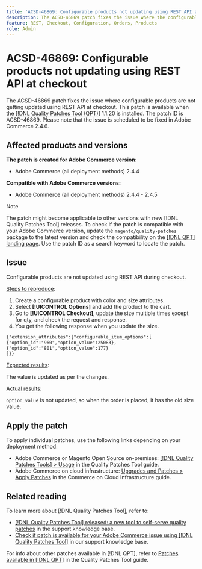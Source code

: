 ```yaml
---
title: 'ACSD-46869: Configurable products not updating using REST API at checkout'
description: The ACSD-46869 patch fixes the issue where the configurable products are not getting updated using REST API at the checkout. This patch is available when the [Quality Patches Tool (QPT)](https://experienceleague.adobe.com/en/docs/commerce-knowledge-base/kb/announcements/commerce-announcements/magento-quality-patches-released-new-tool-to-self-serve-quality-patches) 1.1.20 is installed. The patch ID is ACSD-46869. Please note that the issue is scheduled to be fixed in Adobe Commerce 2.4.6.
feature: REST, Checkout, Configuration, Orders, Products
role: Admin
---
```

# ACSD-46869: Configurable products not updating using REST API at checkout

The ACSD-46869 patch fixes the issue where configurable products are not getting updated using REST API at checkout. This patch is available when the [[!DNL Quality Patches Tool (QPT)]](https://experienceleague.adobe.com/en/docs/commerce-knowledge-base/kb/announcements/commerce-announcements/magento-quality-patches-released-new-tool-to-self-serve-quality-patches) 1.1.20 is installed. The patch ID is ACSD-46869. Please note that the issue is scheduled to be fixed in Adobe Commerce 2.4.6.

## Affected products and versions

**The patch is created for Adobe Commerce version:**

* Adobe Commerce (all deployment methods) 2.4.4

**Compatible with Adobe Commerce versions:**

* Adobe Commerce (all deployment methods) 2.4.4 - 2.4.5

>[!NOTE]
>
>The patch might become applicable to other versions with new [!DNL Quality Patches Tool] releases. To check if the patch is compatible with your Adobe Commerce version, update the `magento/quality-patches` package to the latest version and check the compatibility on the [[!DNL QPT] landing page](https://experienceleague.adobe.com/tools/commerce-quality-patches/index.html). Use the patch ID as a search keyword to locate the patch.

## Issue

Configurable products are not updated using REST API during checkout.

<u>Steps to reproduce</u>:

1. Create a configurable product with color and size attributes.
1. Select **[!UICONTROL Options]** and add the product to the cart.
1. Go to **[!UICONTROL Checkout]**, update the size multiple times except for qty, and check the request and response.
1. You get the following response when you update the size.

```REST API
{"extension_attributes":{"configurable_item_options":[
{"option_id":"960","option_value":25083},
{"option_id":"801","option_value":177}
]}}
```

<u>Expected results</u>:

The value is updated as per the changes.

<u>Actual results</u>:

`option_value` is not updated, so when the order is placed, it has the old size value.

## Apply the patch

To apply individual patches, use the following links depending on your deployment method:

* Adobe Commerce or Magento Open Source on-premises: [[!DNL Quality Patches Tools] > Usage](/help/tools/quality-patches-tool/usage.md) in the Quality Patches Tool guide.
* Adobe Commerce on cloud infrastructure: [Upgrades and Patches > Apply Patches](https://experienceleague.adobe.com/docs/commerce-cloud-service/user-guide/develop/upgrade/apply-patches.html) in the Commerce on Cloud Infrastructure guide.

## Related reading

To learn more about [!DNL Quality Patches Tool], refer to:

* [[!DNL Quality Patches Tool] released: a new tool to self-serve quality patches](https://experienceleague.adobe.com/en/docs/commerce-knowledge-base/kb/announcements/commerce-announcements/magento-quality-patches-released-new-tool-to-self-serve-quality-patches) in the support knowledge base.
* [Check if patch is available for your Adobe Commerce issue using [!DNL Quality Patches Tool]](https://experienceleague.adobe.com/docs/commerce-knowledge-base/kb/support-tools/patches/check-patch-for-magento-issue-with-magento-quality-patches.html) in our support knowledge base.

For info about other patches available in [!DNL QPT], refer to [Patches available in [!DNL QPT]](https://experienceleague.adobe.com/tools/commerce-quality-patches/index.html) in the Quality Patches Tool guide.
